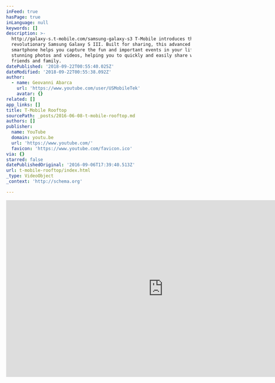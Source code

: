 ```yaml
---
inFeed: true
hasPage: true
inLanguage: null
keywords: []
description: >-
  http://galaxy-s.t-mobile.com/samsung-galaxy-s3 T-Mobile introduces the
  revolutionary Samsung Galaxy S III. Built for sharing, this advanced
  smartphone helps you capture the fun and important events in your life with
  stunning photos and videos, helping you to quickly and easily share with your
  friends and family.
datePublished: '2018-09-22T00:55:40.025Z'
dateModified: '2018-09-22T00:55:38.092Z'
author:
  - name: Geovanni Abarca
    url: 'https://www.youtube.com/user/USMobileTek'
    avatar: {}
related: []
app_links: []
title: T-Mobile Rooftop
sourcePath: _posts/2016-06-08-t-mobile-rooftop.md
authors: []
publisher:
  name: YouTube
  domain: youtu.be
  url: 'https://www.youtube.com/'
  favicon: 'https://www.youtube.com/favicon.ico'
via: {}
starred: false
datePublishedOriginal: '2016-09-06T17:39:40.513Z'
url: t-mobile-rooftop/index.html
_type: VideoObject
_context: 'http://schema.org'

---
```

<iframe src="https://cdn.embedly.com/widgets/media.html?src=https%3A%2F%2Fwww.youtube.com%2Fembed%2FNl9mDhe_Lco%3Ffeature%3Doembed&amp;url=http%3A%2F%2Fwww.youtube.com%2Fwatch%3Fv%3DNl9mDhe_Lco&amp;image=https%3A%2F%2Fi.ytimg.com%2Fvi%2FNl9mDhe_Lco%2Fhqdefault.jpg&amp;key=b7d04c9b404c499eba89ee7072e1c4f7&amp;type=text%2Fhtml&amp;schema=youtube" width="854" height="480" scrolling="no" frameborder="0" allowfullscreen="" style=""></iframe>